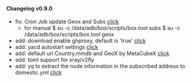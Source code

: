 #### Changelog v0.9.0
+ fix: Cron Job update Geox and Subs [click](https://github.com/taamarin/box_for_magisk/blob/bbeb8018aeadaa9d845f3e3d5d38a0446d694f34/box/settings.ini#L45-L56)
    + for manual
    $ su -c /data/adb/box/scripts/box.tool subs
    $ su -c /data/adb/box/scripts/box.tool geox
+ add: download enable ghproxy, default is 'true' [click](https://github.com/taamarin/box_for_magisk/blob/bbeb8018aeadaa9d845f3e3d5d38a0446d694f34/box/scripts/box.tool#L20)
+ add: yacd autostart settings [click](https://github.com/taamarin/box_for_magisk/blob/bbeb8018aeadaa9d845f3e3d5d38a0446d694f34/box/settings.ini#L103)
+ add: default url Country.mmdb and GeoX by MetaCubeX [click](https://github.com/taamarin/box_for_magisk/blob/bbeb8018aeadaa9d845f3e3d5d38a0446d694f34/box/scripts/box.tool#L100-L116)
+ add: toml support for xray/v2fly
+ add: yq to extract the node information in the subscribed address to domestic.yml [click](https://github.com/taamarin/box_for_magisk/blob/bbeb8018aeadaa9d845f3e3d5d38a0446d694f34/box/settings.ini#L78)